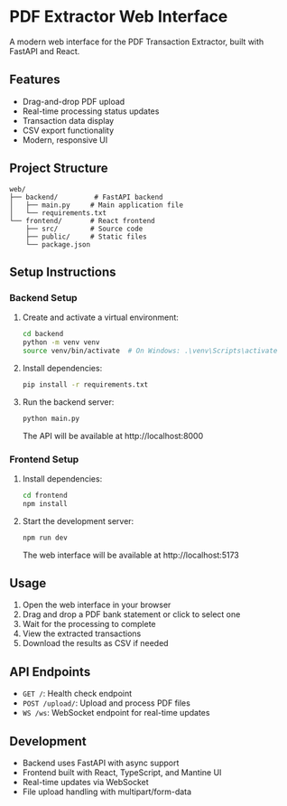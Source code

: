 # PDF Extractor Web Interface

A modern web interface for the PDF Transaction Extractor, built with FastAPI and React.

## Features

- Drag-and-drop PDF upload
- Real-time processing status updates
- Transaction data display
- CSV export functionality
- Modern, responsive UI

## Project Structure

```
web/
├── backend/         # FastAPI backend
│   ├── main.py     # Main application file
│   └── requirements.txt
└── frontend/       # React frontend
    ├── src/        # Source code
    ├── public/     # Static files
    └── package.json
```

## Setup Instructions

### Backend Setup

1. Create and activate a virtual environment:
   ```bash
   cd backend
   python -m venv venv
   source venv/bin/activate  # On Windows: .\venv\Scripts\activate
   ```

2. Install dependencies:
   ```bash
   pip install -r requirements.txt
   ```

3. Run the backend server:
   ```bash
   python main.py
   ```
   The API will be available at http://localhost:8000

### Frontend Setup

1. Install dependencies:
   ```bash
   cd frontend
   npm install
   ```

2. Start the development server:
   ```bash
   npm run dev
   ```
   The web interface will be available at http://localhost:5173

## Usage

1. Open the web interface in your browser
2. Drag and drop a PDF bank statement or click to select one
3. Wait for the processing to complete
4. View the extracted transactions
5. Download the results as CSV if needed

## API Endpoints

- `GET /`: Health check endpoint
- `POST /upload/`: Upload and process PDF files
- `WS /ws`: WebSocket endpoint for real-time updates

## Development

- Backend uses FastAPI with async support
- Frontend built with React, TypeScript, and Mantine UI
- Real-time updates via WebSocket
- File upload handling with multipart/form-data 